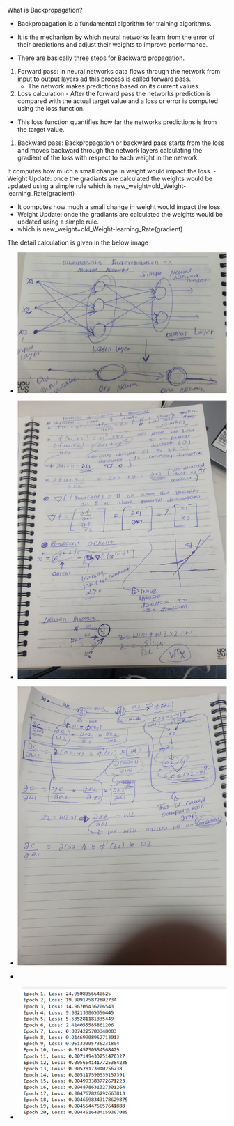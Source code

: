 What is Backpropagation?

- Backpropagation is a fundamental algorithm for training algorithms.
  
- It is the mechanism by which neural networks learn from the error of their predictions and adjust their weights to improve performance.
  
- There are basically three steps for Backward propagation.
1. Forward pass: in neural networks data flows through the network from input to output layers ad this process is called forward pass.
    - The network makes predictions based on its current values.
2. Loss calculation - After the forward pass the networks prediction is compared with the actual target value and a loss or error is computed using the loss function.
- This loss function quantifies how far the networks predictions is from the target value.
1. Backward pass: Backpropagation or backward pass starts from the loss and moves backward through the network layers calculating the gradient of the loss with respect to each weight in the network.

It computes how much a small change in weight would impact the loss.
-Weight Update: once the gradiants are calculated the weights would be updated using a simple rule
which is new_weight=old_Weight-learning_Rate(gradient)

- It computes how much a small change in weight would impact the loss.
- Weight Update: once the gradiants are calculated the weights would be updated using a simple rule.
- which is new_weight=old_Weight-learning_Rate(gradient)


The detail calculation is given in the below image


- ![Back propagation](/Images/back1.jpg "Optional title attribute")
- ![Back propagation](/Images/back2.jpg "Optional title attribute")
- ![Back propagation](/Images/back3.jpg "Optional title attribute")

- 
- ![Back propagation](/Images/backpropagation.PNG "Optional title attribute")


